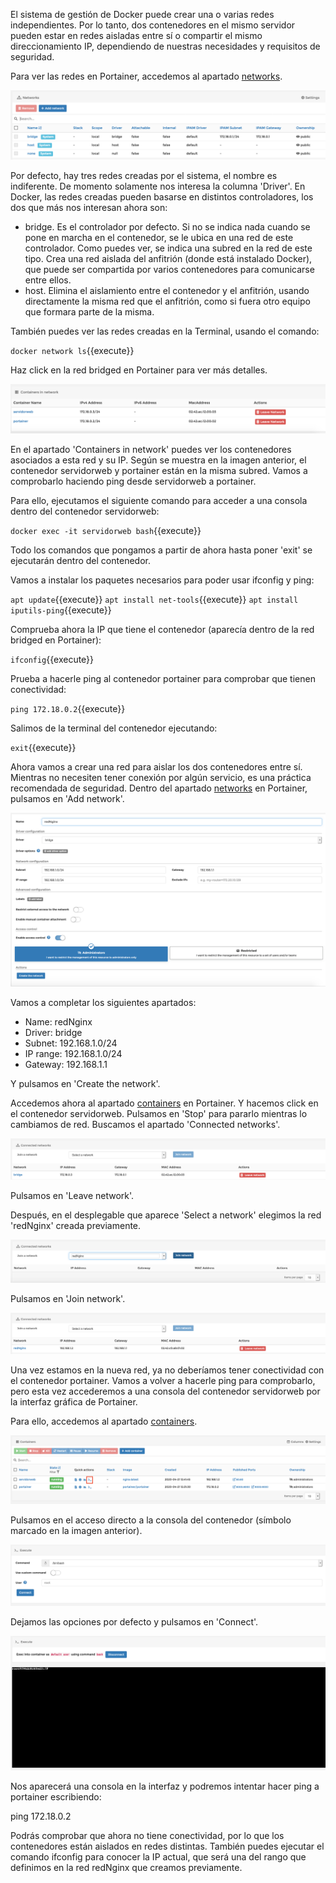 El sistema de gestión de Docker puede crear una o varias redes independientes. Por lo tanto, dos contenedores en el mismo servidor pueden estar en redes aisladas entre sí o compartir el mismo direccionamiento IP, dependiendo de nuestras necesidades y requisitos de seguridad.

Para ver las redes en Portainer, accedemos al apartado [networks](https://[[HOST_SUBDOMAIN]]-9000-[[KATACODA_HOST]].environments.katacoda.com/#/networks).

![Listado de redes](https://raw.githubusercontent.com/DavidLMS/katacoda-scenarios/master/portainer/assets/networks-portainer.png)

Por defecto, hay tres redes creadas por el sistema, el nombre es indiferente. De momento solamente nos interesa la columna 'Driver'. En Docker, las redes creadas pueden basarse en distintos controladores, los dos que más nos interesan ahora son:

- bridge. Es el controlador por defecto. Si no se indica nada cuando se pone en marcha en el contenedor, se le ubica en una red de este controlador. Como puedes ver, se indica una subred en la red de este tipo. Crea una red aislada del anfitrión (donde está instalado Docker), que puede ser compartida por varios contenedores para comunicarse entre ellos.
- host. Elimina el aislamiento entre el contenedor y el anfitrión, usando directamente la misma red que el anfitrión, como si fuera otro equipo que formara parte de la misma.

También puedes ver las redes creadas en la Terminal, usando el comando:

`docker network ls`{{execute}}

Haz click en la red bridged en Portainer para ver más detalles.

![Detalles de la red bridged](https://raw.githubusercontent.com/DavidLMS/katacoda-scenarios/master/portainer/assets/bridged-portainer.png)

En el apartado 'Containers in network' puedes ver los contenedores asociados a esta red y su IP. Según se muestra en la imagen anterior, el contenedor servidorweb y portainer están en la misma subred. Vamos a comprobarlo haciendo ping desde servidorweb a portainer.

Para ello, ejecutamos el siguiente comando para acceder a una consola dentro del contenedor servidorweb:

`docker exec -it servidorweb bash`{{execute}}

Todo los comandos que pongamos a partir de ahora hasta poner 'exit' se ejecutarán dentro del contenedor.

Vamos a instalar los paquetes necesarios para poder usar ifconfig y ping:

`apt update`{{execute}}
`apt install net-tools`{{execute}}
`apt install iputils-ping`{{execute}}

Comprueba ahora la IP que tiene el contenedor (aparecía dentro de la red bridged en Portainer):

`ifconfig`{{execute}}

Prueba a hacerle ping al contenedor portainer para comprobar que tienen conectividad:

`ping 172.18.0.2`{{execute}}

Salimos de la terminal del contenedor ejecutando:

`exit`{{execute}}

Ahora vamos a crear una red para aislar los dos contenedores entre sí. Mientras no necesiten tener conexión por algún servicio, es una práctica recomendada de seguridad. Dentro del apartado [networks](https://[[HOST_SUBDOMAIN]]-9000-[[KATACODA_HOST]].environments.katacoda.com/#/networks) en Portainer, pulsamos en 'Add network'.

![Añadir una red](https://raw.githubusercontent.com/DavidLMS/katacoda-scenarios/master/portainer/assets/add-network-portainer.png)

Vamos a completar los siguientes apartados:

- Name: redNginx
- Driver: bridge
- Subnet: 192.168.1.0/24
- IP range: 192.168.1.0/24
- Gateway: 192.168.1.1

Y pulsamos en 'Create the network'.

Accedemos ahora al apartado [containers](https://[[HOST_SUBDOMAIN]]-9000-[[KATACODA_HOST]].environments.katacoda.com/#/containers) en Portainer. Y hacemos click en el contenedor servidorweb. Pulsamos en 'Stop' para pararlo mientras lo cambiamos de red. Buscamos el apartado 'Connected networks'.

![Redes conectadas a servidorweb](https://raw.githubusercontent.com/DavidLMS/katacoda-scenarios/master/portainer/assets/connected-network-portainer.png)

Pulsamos en 'Leave network'. 

Después, en el desplegable que aparece 'Select a network' elegimos la red 'redNginx' creada previamente.

![Redes elegibles para servidorweb](https://raw.githubusercontent.com/DavidLMS/katacoda-scenarios/master/portainer/assets/choose-network-portainer.png)

Pulsamos en 'Join network'.

![servidorweb unido a la red redNginx](https://raw.githubusercontent.com/DavidLMS/katacoda-scenarios/master/portainer/assets/join-network-portainer.png)

Una vez estamos en la nueva red, ya no deberíamos tener conectividad con el contenedor portainer. Vamos a volver a hacerle ping para comprobarlo, pero esta vez accederemos a una consola del contenedor servidorweb por la interfaz gráfica de Portainer.

Para ello, accedemos al apartado [containers](https://[[HOST_SUBDOMAIN]]-9000-[[KATACODA_HOST]].environments.katacoda.com/#/containers).

![Botón para acceder a la consola de servidorweb](https://raw.githubusercontent.com/DavidLMS/katacoda-scenarios/master/portainer/assets/servidorweb-console-portainer.png)

Pulsamos en el acceso directo a la consola del contenedor (símbolo marcado en la imagen anterior).

![Accediendo a la consola de servidorweb](https://raw.githubusercontent.com/DavidLMS/katacoda-scenarios/master/portainer/assets/servidorweb-console2-portainer.png)

Dejamos las opciones por defecto y pulsamos en 'Connect'.

![Consola de servidorweb](https://raw.githubusercontent.com/DavidLMS/katacoda-scenarios/master/portainer/assets/servidorweb-console3-portainer.png)

Nos aparecerá una consola en la interfaz y podremos intentar hacer ping a portainer escribiendo:

ping 172.18.0.2

Podrás comprobar que ahora no tiene conectividad, por lo que los contenedores están aislados en redes distintas. También puedes ejecutar el comando ifconfig para conocer la IP actual, que será una del rango que definimos en la red redNginx que creamos previamente.

